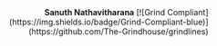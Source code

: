 <div align="right">
  <b>Sanuth Nathavitharana</b>
  [![Grind Compliant](https://img.shields.io/badge/Grind-Compliant-blue)](https://github.com/The-Grindhouse/grindlines)
</div>
